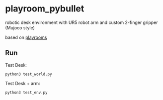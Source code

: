# playroom_pybullet

robotic desk environment with UR5 robot arm and custom 2-finger gripper (Mujoco style)

based on [playrooms](https://github.com/google-research/google-research/tree/master/playrooms)

## Run

Test Desk:

```python3 test_world.py```


Test Desk + arm:

```python3 test_env.py```
